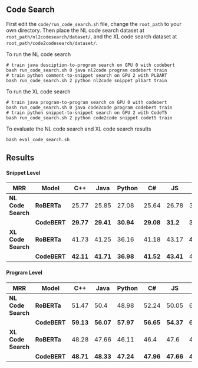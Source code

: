 ## Code Search

First edit the <code>code/run_code_search.sh</code> file, change the <code>root_path</code> to your own directory.
Then place the NL code search dataset at <code>root_path/nl2codesearch/dataset/</code>, and the XL code search dataset at <code>root_path/code2codesearch/dataset/</code>.


To run the NL code search
```
# train java desciption-to-program search on GPU 0 with codebert
bash run_code_search.sh 0 java nl2code program codebert train
# train python comment-to-snippet search on GPU 2 with PLBART
bash run_code_search.sh 2 python nl2code snippet plbart train
```

To run the XL code search
```
# train java program-to-program search on GPU 0 with codebert
bash run_code_search.sh 0 java code2code program codebert train
# train python snippet-to-snippet search on GPU 2 with CodeT5
bash run_code_search.sh 2 python code2code snippet codet5 train
```

To evaluate the NL code search and XL code search results
```
bash eval_code_search.sh
```

## Results



#### Snippet Level
| **MRR**            | **Model**    | **C++**   | **Java**  | **Python** | **C#**    | **JS**    | **PHP**   | **C**     |
|--------------------|--------------|-----------|-----------|------------|-----------|-----------|-----------|-----------|
| **NL Code Search** | **RoBERTa**  |     25.77 |     25.85 |      27.08 |     25.64 |     26.78 |     33.47 |     36.14 |
|                    | **CodeBERT** | **29.77** | **29.41** |  **30.94** | **29.08** |  **31.2** | **38.75** | **41.56** |
| **XL Code Search** | **RoBERTa**  |     41.73 |     41.25 |      36.16 |     41.18 |     43.17 | **41.17** |      37.1 |
|                    | **CodeBERT** | **42.11** | **41.71** |  **36.98** | **41.52** | **43.41** |     41.09 | **37.87** |

#### Program Level
| **MRR**            | **Model**    | **C++**   | **Java**  | **Python** | **C#**    | **JS**    | **PHP**   | **C**     |
|--------------------|--------------|-----------|-----------|------------|-----------|-----------|-----------|-----------|
| **NL Code Search** | **RoBERTa**  |     51.47 |      50.4 |      48.98 |     52.24 |     50.05 |     62.01 | **56.34** |
|                    | **CodeBERT** | **59.13** | **56.07** |  **57.97** | **56.65** | **54.37** | **65.13** |     47.13 |
| **XL Code Search** | **RoBERTa**  |     48.28 |     47.66 |      46.11 |      46.4 |      47.6 |     43.76 |     40.15 |
|                    | **CodeBERT** | **48.71** | **48.33** |  **47.24** | **47.96** | **47.66** | **44.02** | **40.43** |
